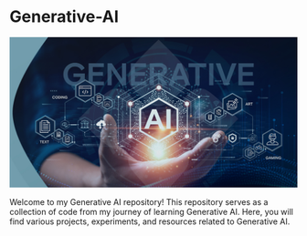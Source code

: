 # Generative-AI

![GenAI](README.jpg)

Welcome to my Generative AI repository! This repository serves as a collection of code from my journey of learning Generative AI. Here, you will find various projects, experiments, and resources related to Generative AI.
